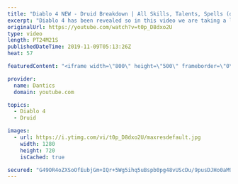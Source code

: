 ```yaml
---
title: "Diablo 4 NEW - Druid Breakdown | All Skills, Talents, Spells (demo)"
excerpt: "Diablo 4 has been revealed so in this video we are taking a look at The Druid, all his spells, skills, talents and more. Sorc: https://youtu.be/ZYpmrhvpNc8 Druid: ..."
originalUrl: https://youtube.com/watch?v=t0p_D8dxo2U
type: video
length: PT24M21S
publishedDateTime: 2019-11-09T05:13:26Z
heat: 57

featuredContent: "<iframe width=\"800\" height=\"500\" frameborder=\"0\" src=\"https://www.youtube.com/embed/t0p_D8dxo2U\" allow=\"accelerometer; autoplay; encrypted-media; gyroscope; picture-in-picture\" allowfullscreen></iframe>"

provider:
  name: Dantics
  domain: youtube.com

topics:
  - Diablo 4
  - Druid

images:
  - url: https://i.ytimg.com/vi/t0p_D8dxo2U/maxresdefault.jpg
    width: 1280
    height: 720
    isCached: true

secured: "G49OR4oZXSoOfEubjGm+IQr+5Wg5ihq5uBspb0pg48vUScDu/9pusDJHo0aM98ofPbvS7DUeYv5uaU4Y7RhSMj3W52JbyzXazr5rGrUT1ZmdZrLpw1jChRAAJX7uGDlypypckwDpbO5QcsxeU2oTCO3kp2ZN1yOSExt4moEKc2kEoPTm2WpXkYnzSkj+VhRqQXcxwvqkIlVT56H/V3s3kDR6P9Z5PMbR30HeYcgM6/uXyrQMM1VtAwZe0QHs2BNKLpHb1HrryuMD1BzCwtqhaZ2YrvHUDgN1O8P95WWVcl/xcBgff6+k8rmjW95HQBwb1GI9UuYCK9Jro2xQDwyZ+rwuaby8lPMQNh08BlOOG5K16Ugb5Z2Bo6wTXkZX1u6z2TCDbUUzQFA5hTZA8WbWog==;PPRVbOnjHCOCMyTrUCQphA=="
---
```


